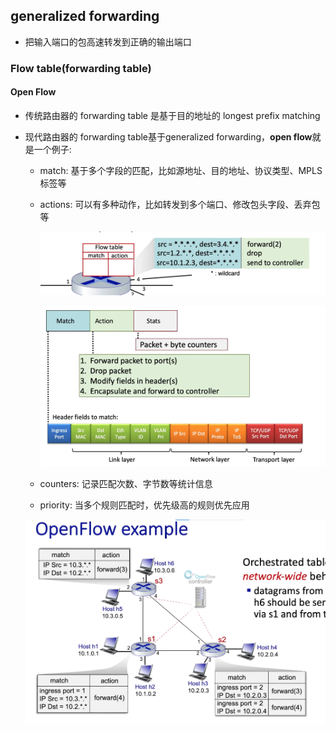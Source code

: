 ## generalized forwarding
- 把输入端口的包高速转发到正确的输出端口

### Flow table(forwarding table)
#### Open Flow
- 传统路由器的 forwarding table 是基于目的地址的 longest prefix matching
- 现代路由器的 forwarding table基于generalized forwarding，**open flow**就是一个例子:
    - match: 基于多个字段的匹配，比如源地址、目的地址、协议类型、MPLS标签等
    - actions: 可以有多种动作，比如转发到多个端口、修改包头字段、丢弃包等

        ![简易flow-table-example](image-19.png)

        ![复杂flow-table-example](image-20.png)

    - counters: 记录匹配次数、字节数等统计信息
    - priority: 当多个规则匹配时，优先级高的规则优先应用    

    ![完整的open flow example](image-21.png)